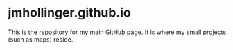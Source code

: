 jmhollinger.github.io
=====================
This is the repository for my main GitHub page. It is where my small projects (such as maps) reside.
